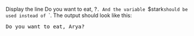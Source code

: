 
Display the line Do you want to eat, <name>?`. And the variable `$stark` should be used instead of  `<name>`. The output should look like this:

<pre class='hexlet-basics-output'>
Do you want to eat, Arya?
</pre>
